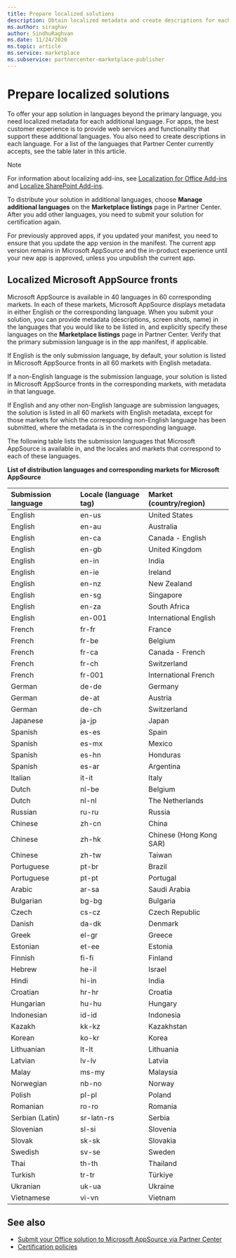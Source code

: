 ```yaml
---
title: Prepare localized solutions
description: Obtain localized metadata and create descriptions for each language beyond the primary language.
ms.author: siraghav
author: SindhuRaghvan
ms.date: 11/24/2020
ms.topic: article
ms.service: marketplace
ms.subservice: partnercenter-marketplace-publisher
---
```


# Prepare localized solutions

To offer your app solution in languages beyond the primary language, you need localized metadata for each additional language. For apps, the best customer experience is to provide web services and functionality that support these additional languages. You also need to create descriptions in each language. For a list of the languages that Partner Center currently accepts, see the table later in this article.

> [!NOTE]
> For information about localizing add-ins, see [Localization for Office Add-ins](/office/dev/add-ins/develop/localization) and [Localize SharePoint Add-ins](/sharepoint/dev/sp-add-ins/localize-sharepoint-add-ins). 

To distribute your solution in additional languages, choose **Manage additional languages** on the **Marketplace listings** page in Partner Center. After you add other languages, you need to submit your solution for certification again. 

For previously approved apps, if you updated your manifest, you need to ensure that you update the app version in the manifest. The current app version remains in Microsoft AppSource and the in-product experience until your new app is approved, unless you unpublish the current app. 

## Localized Microsoft AppSource fronts

Microsoft AppSource is available in 40 languages in 60 corresponding markets. In each of these markets, Microsoft AppSource displays metadata in either English or the corresponding language. When you submit your solution, you can provide metadata (descriptions, screen shots, name) in the languages that you would like to be listed in, and explicitly specify these languages on the **Marketplace listings** page in Partner Center. Verify that the primary submission language is in the app manifest, if applicable. 

If English is the only submission language, by default, your solution is listed in Microsoft AppSource fronts in all 60 markets with English metadata. 

If a non-English language is the submission language, your solution is listed in Microsoft AppSource fronts in the corresponding markets, with metadata in that language. 

If English and any other non-English language are submission languages, the solution is listed in all 60 markets with English metadata, except for those markets for which the corresponding non-English language has been submitted, where the metadata is in the corresponding language.

The following table lists the submission languages that Microsoft AppSource is available in, and the locales and markets that correspond to each of these languages. 

**List of distribution languages and corresponding markets for Microsoft AppSource**

|**Submission language**|**Locale (language tag)**|**Market (country/region)**|
|:-----|:-----|:-----|
|English|en-us|United States|
|English|en-au|Australia|
|English|en-ca|Canada - English|
|English|en-gb|United Kingdom|
|English|en-in|India|
|English|en-ie|Ireland|
|English|en-nz|New Zealand|
|English|en-sg|Singapore|
|English|en-za|South Africa|
|English|en-001|International English|
|French|fr-fr|France|
|French|fr-be|Belgium|
|French|fr-ca|Canada - French|
|French|fr-ch|Switzerland|
|French|fr-001|International French|
|German|de-de|Germany|
|German|de-at|Austria|
|German|de-ch|Switzerland|
|Japanese|ja-jp|Japan|
|Spanish|es-es|Spain|
|Spanish|es-mx|Mexico|
|Spanish|es-hn|Honduras|
|Spanish|es-ar|Argentina|
|Italian|it-it|Italy|
|Dutch|nl-be|Belgium|
|Dutch|nl-nl|The Netherlands|
|Russian|ru-ru|Russia|
|Chinese |zh-cn|China|
|Chinese |zh-hk|Chinese (Hong Kong SAR)|
|Chinese |zh-tw|Taiwan|
| Portuguese|pt-br|Brazil|
|Portuguese|pt-pt|Portugal|
|Arabic|ar-sa|Saudi Arabia|
|Bulgarian|bg-bg|Bulgaria|
|Czech|cs-cz|Czech Republic|
|Danish|da-dk|Denmark|
|Greek|el-gr|Greece|
|Estonian| et-ee|Estonia|
|Finnish|fi-fi|Finland|
|Hebrew|he-il|Israel|
|Hindi|hi-in|India|
|Croatian|hr-hr|Croatia|
|Hungarian|hu-hu|Hungary|
|Indonesian|id-id|Indonesia|
|Kazakh|kk-kz|Kazakhstan|
|Korean|ko-kr|Korea|
|Lithuanian|lt-lt|Lithuania|
|Latvian|lv-lv|Latvia|
|Malay|ms-my|Malaysia|
|Norwegian|nb-no|Norway|
|Polish|pl-pl|Poland|
|Romanian|ro-ro|Romania|
|Serbian (Latin)|sr-latn-rs|Serbia|
|Slovenian|sl-si|Slovenia|
|Slovak|sk-sk|Slovakia|
|Swedish|sv-se|Sweden|
|Thai|th-th|Thailand|
|Turkish|tr-tr|Türkiye|
|Ukranian|uk-ua|Ukraine|
|Vietnamese|vi-vn|Vietnam|

## See also
<a name="bk_addresources"> </a>

- [Submit your Office solution to Microsoft AppSource via Partner Center](submit-to-appsource-via-partner-center.md)    
- [Certification policies](/legal/marketplace/certification-policies) 


